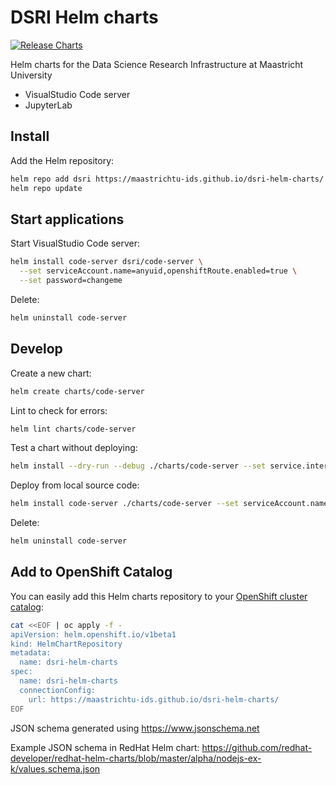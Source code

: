 # DSRI Helm charts

[![Release Charts](https://github.com/MaastrichtU-IDS/dsri-helm-charts/actions/workflows/release.yml/badge.svg)](https://github.com/MaastrichtU-IDS/dsri-helm-charts/actions/workflows/release.yml)

Helm charts for the Data Science Research Infrastructure at Maastricht University

* VisualStudio Code server
* JupyterLab

## Install

Add the Helm repository:

```bash
helm repo add dsri https://maastrichtu-ids.github.io/dsri-helm-charts/
helm repo update
```

## Start applications

Start VisualStudio Code server:

```bash
helm install code-server dsri/code-server \
  --set serviceAccount.name=anyuid,openshiftRoute.enabled=true \
  --set password=changeme
```

Delete:

```bash
helm uninstall code-server
```

## Develop

Create a new chart:

```bash
helm create charts/code-server
```

Lint to check for errors: 

```bash
helm lint charts/code-server
```

Test a chart without deploying:

```bash
helm install --dry-run --debug ./charts/code-server --set service.internalPort=8080 --generate-name
```

Deploy from local source code:

```bash
helm install code-server ./charts/code-server --set serviceAccount.name=anyuid,openshiftRoute.enabled=true,password=changeme
```

Delete:

```bash
helm uninstall code-server
```

## Add to OpenShift Catalog

You can easily add this Helm charts repository to your [OpenShift cluster catalog](https://docs.openshift.com/container-platform/4.6/cli_reference/helm_cli/configuring-custom-helm-chart-repositories.html):

```bash
cat <<EOF | oc apply -f -
apiVersion: helm.openshift.io/v1beta1
kind: HelmChartRepository
metadata:
  name: dsri-helm-charts
spec:
  name: dsri-helm-charts
  connectionConfig:
    url: https://maastrichtu-ids.github.io/dsri-helm-charts/
EOF
```

JSON schema generated using https://www.jsonschema.net

Example JSON schema in RedHat Helm chart: https://github.com/redhat-developer/redhat-helm-charts/blob/master/alpha/nodejs-ex-k/values.schema.json

